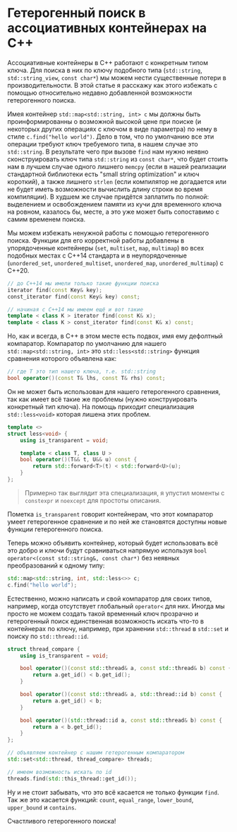 # Гетерогенный поиск в ассоциативных контейнерах на C++

Ассоциативные контейнеры в C++ работают с конкретным типом ключа. Для поиска в них по ключу подобного типа (`std::string`, `std::string_view`, `const char*`) мы можем нести существенные потери в производительности. В этой статье я расскажу как этого избежать с помощью относительно недавно добавленной возможности гетерогенного поиска.

Имея контейнер `std::map<std::string, int> с` мы должны быть проинформированны о возможной высокой цене при поиске (и некоторых других операциях с ключом в виде параметра) по нему в стиле `c.find("hello world")`. Дело в том, что по умолчанию все эти операции требуют ключ требуемого типа, в нашем случае это `std::string`. В результате чего при вызове `find` нам нужно неявно сконструировать ключ типа `std::string` из `const char*`, что будет стоить нам в лучшем случае одного лишнего `memcpy` (если в нашей реализации стандартной библиотеки есть "small string optimization" и ключ короткий), а также лишнего `strlen` (если компилятор не догадается или не будет иметь возможности вычислить длину строки во время компиляции). В худшем же случае придётся заплатить по полной: выделением и освобождением памяти из кучи для временного ключа на ровном, казалось бы, месте, а это уже может быть сопоставимо с самим временем поиска.

Мы можем избежать ненужной работы с помощью гетерогенного поиска. Функции для его корректной работы добавлены в упорядоченные контейнеры (`set`, `multiset`, `map`, `multimap`) во всех подобных местах с С++14 стандарта и в неупорядоченные (`unordered_set`, `unordered_multiset`, `unordered_map`, `unordered_multimap`) с C++20.

```cpp
// до C++14 мы имели только такие функции поиска
iterator find(const Key& key);
const_iterator find(const Key& key) const;

// начиная с C++14 мы имеем ещё и вот такие
template < class K > iterator find(const K& x);
template < class K > const_iterator find(const K& x) const;
```

Но, как и всегда, в C++ в этом месте есть подвох, имя ему дефолтный компаратор. Компаратор по умолчанию для нашего `std::map<std::string, int>` это `std::less<std::string>` функция сравнения которого объявлена как:

```cpp
// где T это тип нашего ключа, т.е. std::string
bool operator()(const T& lhs, const T& rhs) const;
```

Он не может быть использован для нашего гетерогенного сравнения, так как имеет всё такие же проблемы (нужно конструировать конкретный тип ключа). На помощь приходит специализация `std::less<void>` которая лишена этих проблем.

```cpp
template <>
struct less<void> {
    using is_transparent = void;

    template < class T, class U >
    bool operator()(T&& t, U&& u) const {
        return std::forward<T>(t) < std::forward<U>(u);
    }
};
```

> Примерно так выглядит эта специализация, я упустил моменты с `constexpr` и `noexcept` для простоты описания.

Пометка `is_transparent` говорит контейнерам, что этот компаратор умеет гетерогенное сравнение и по ней же становятся доступны новые функции гетерогенного поиска.

Теперь можно объявить контейнер, который будет использовать всё это добро и ключи будут сравниваться напрямую используя `bool operator<(const std::string&, const char*)`  без неявных преобразований к одному типу:

```cpp
std::map<std::string, int, std::less<>> c;
c.find("hello world");
```

Естественно, можно написать и свой компаратор для своих типов, например, когда отсутствует глобальный `operator<` для них. Иногда мы просто не можем создать такой временный ключ прозрачно и гетерогенный поиск единственная возможность искать что-то в контейнерах по ключу, например, при хранении `std::thread` в `std::set` и поиску по `std::thread::id`.

```cpp
struct thread_compare {
    using is_transparent = void;

    bool operator()(const std::thread& a, const std::thread& b) const {
        return a.get_id() < b.get_id();
    }

    bool operator()(const std::thread& a, std::thread::id b) const {
        return a.get_id() < b;
    }

    bool operator()(std::thread::id a, const std::thread& b) const {
        return a < b.get_id();
    }
};

// объявляем контейнер с нашим гетерогенным компаратором
std::set<std::thread, thread_compare> threads;

// имеем возможность искать по id
threads.find(std::this_thread::get_id());
```

Ну и не стоит забывать, что это всё касается не только функции `find`. Так же это касается функций: `count`, `equal_range`, `lower_bound`, `upper_bound` и `contains`.

Счастливого гетерогенного поиска!
